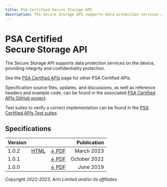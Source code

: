 ```yaml
---
title: PSA Certified Secure Storage API
description: The Secure Storage API supports data protection services on the device, providing integrity and confidentiality protection
---
```


<!--
SPDX-FileCopyrightText: Copyright 2022-2023 Arm Limited and/or its affiliates <open-source-office@arm.com>
SPDX-License-Identifier: CC-BY-SA-4.0
-->

# PSA Certified<br />Secure Storage API

The Secure Storage API supports data protection services on the device, providing integrity and confidentiality protection.

See the [PSA Certified APIs][psa-api] page for other PSA Certified APIs.

Specification source files, updates, and discussions, as well as reference headers and example code, can be found in the associated [PSA Certified APIs GitHub project][psa-api-gh].

Test suites to verify a correct implementation can be found in the [PSA Certified APIs Test suites][psa-api-ats].

[psa-api]:          ../
[psa-api-gh]:       https://github.com/arm-software/psa-api
[psa-api-ats]:      https://github.com/ARM-software/psa-arch-tests/tree/main/api-tests/dev_apis

## Specifications

Version | | | Publication
-|-|-|-:
1.0.2 | [HTML][1-0-html] | [&darr; PDF][1-0-2-pdf] | March 2023
1.0.1 | | [&darr; PDF][1-0-1-pdf] | October 2022
1.0.0 | | [&darr; PDF][1-0-0-pdf] | June 2019

[1-0-html]:             1.0/
[1-0-2-pdf]:            1.0/IHI0087-PSA_Certified_Secure_Storage_API-1.0.2.pdf
[1-0-1-pdf]:            1.0/IHI0087-PSA_Certified_Secure_Storage_API-1.0.1.pdf
[1-0-0-pdf]:            1.0/IHI0087-PSA_Storage_API-1.0.0.pdf

*Copyright 2022-2023, Arm Limited and/or its affiliates*
